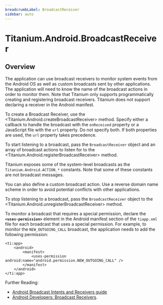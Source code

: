 ```yaml
---
breadcrumbLabel: BroadcastReceiver
sidebar: auto
---
```


# Titanium.Android.BroadcastReceiver

<ProxySummary/>

## Overview

The application can use broadcast receivers to monitor system events from the Android OS
as well as custom broadcasts sent by other applications. The application will need to know the
name of the broadcast actions in order to monitor them. Note that Titanium only supports
programmatically creating and registering broadcast receivers. Titanium does not support
declaring a receiver in the Android manifest.

To create a Broadcast Receiver, use the <Titanium.Android.createBroadcastReceiver> method.
Specify either a callback to handle the broadcast with the `onReceived` property or a
JavaScript file with the `url` property.  Do not specify both.  If both properties are
used, the `url` property takes precedence.

To start listening to a broadcast, pass the `BroadcastReceiver` object and an array of
broadcast actions to listen for to the <Titanium.Android.registerBroadcastReceiver> method.

Titanium exposes some of the system-level broadcasts as the `Titanium.Android.ACTION_*`
constants. Note that some of these constants are not broadcast messages.

You can also define a custom broadcast action.  Use a reverse domain name scheme in order to
avoid potential conflicts with other applications.

To stop listening to a broadcast, pass the `BroadcastReceiver` object to the
<Titanium.Android.unregisterBroadcastReceiver> method.

To monitor a broadcast that requires a special permission, declare the **`<uses-permission>`**
element in the Android manifest section of the `tiapp.xml` file for each broadcast that uses
a special permission.  For example, to monitor the `NEW_OUTGOING_CALL` broadcast, the
application needs to add the following permission:

    <ti:app>
        <android>
            <manifest>
                <uses-permission android:name="android.permission.NEW_OUTGOING_CALL" />
            </manifest>
        </android>
    </ti:app>

Further Reading:

  * [Android Broadcast Intents and Receivers guide](https://docs.appcelerator.com/platform/latest/#!/guide/Android_Broadcast_Intents_and_Receivers)
  * [Android Developers: Broadcast Receivers](https://developer.android.com/reference/android/content/BroadcastReceiver.html).

<ApiDocs/>

